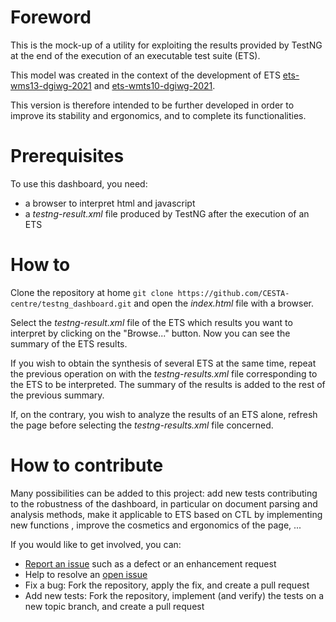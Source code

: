 # Foreword

This is the mock-up of a utility for exploiting the results provided by TestNG at the end of the execution of an executable test suite (ETS).

This model was created in the context of the development of ETS [ets-wms13-dgiwg-2021](https://github.com/CESTA-centre/ets-wms13-dgiwg-2021) and [ets-wmts10-dgiwg-2021](https://github.com/CESTA-centre/ets-wmts10-dgiwg-2021).

This version is therefore intended to be further developed in order to improve its stability and ergonomics, and to complete its functionalities.

# Prerequisites

To use this dashboard, you need:
- a browser to interpret html and javascript
- a _testng-result.xml_ file produced by TestNG after the execution of an ETS

# How to

Clone the repository at home `git clone https://github.com/CESTA-centre/testng_dashboard.git` and open the _index.html_ file with a browser.

Select the _testng-result.xml_ file of the ETS which results you want to interpret by clicking on the "Browse..." button.
Now you can see the summary of the ETS results.

If you wish to obtain the synthesis of several ETS at the same time, repeat the previous operation on with the _testng-results.xml_ file corresponding to the ETS to be interpreted. 
The summary of the results is added to the rest of the previous summary.

If, on the contrary, you wish to analyze the results of an ETS alone, refresh the page before selecting the _testng-results.xml_ file concerned.

# How to contribute

Many possibilities can be added to this project: add new tests contributing to the robustness of the dashboard, in particular on document parsing and analysis methods, make it applicable to ETS based on CTL by implementing new functions , improve the cosmetics and ergonomics of the page, ...

If you would like to get involved, you can:

- [Report an issue](https://github.com/CESTA-centre/testng_dashboard/issues) such as a defect or an enhancement request
- Help to resolve an [open issue](https://github.com/CESTA-centre/testng_dashboard/issues?q=is%3Aopen)
- Fix a bug: Fork the repository, apply the fix, and create a pull request
- Add new tests: Fork the repository, implement (and verify) the tests on a new topic branch, and create a pull request
